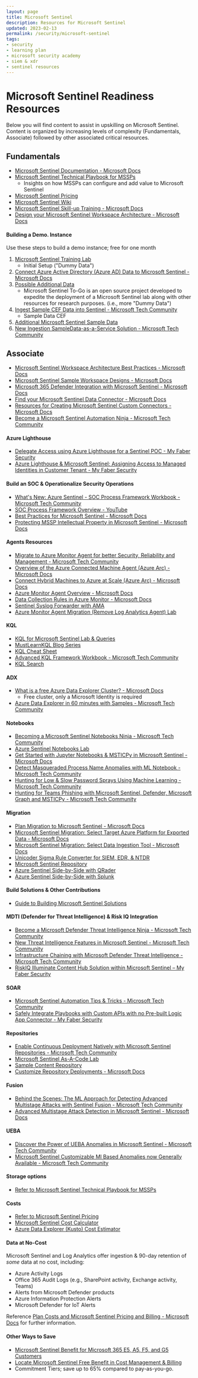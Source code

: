 ```yaml
---
layout: page
title: Microsoft Sentinel
description: Resources for Microsoft Sentinel
updated: 2023-02-13
permalink: /security/microsoft-sentinel
tags:
- security
- learning plan
- microsoft security academy
- siem & xdr
- sentinel resources
---
```


# Microsoft Sentinel Readiness Resources
Below you will find content to assist in upskilling on Microsoft Sentinel. Content is organized by increasing levels of complexity (Fundamentals, Associate) followed by other associated critical resources.

## Fundamentals
* [Microsoft Sentinel Documentation - Microsoft Docs](https://docs.microsoft.com/en-us/azure/sentinel/)
* [Microsoft Sentinel Technical Playbook for MSSPs](http://aka.ms/azsentinelmssp)
     * Insights on how MSSPs can configure and add value to Microsoft Sentinel
* [Microsoft Sentinel Pricing](https://azure.microsoft.com/en-us/pricing/details/azure-sentinel/)
* [Microsoft Sentinel Wiki](https://github.com/Azure/Azure-Sentinel/wiki)
* [Microsoft Sentinel Skill-up Training - Microsoft Docs](https://learn.microsoft.com/en-us/azure/sentinel/skill-up-resources)
* [Design your Microsoft Sentinel Workspace Architecture - Microsoft Docs](https://learn.microsoft.com/en-us/azure/sentinel/design-your-workspace-architecture#decision-tree)


#### Building a Demo. Instance
Use these steps to build a demo instance; free for one month

1. [Microsoft Sentinel Training Lab](https://github.com/Azure/Azure-Sentinel/tree/master/Solutions/Training/Azure-Sentinel-Training-Lab)
   * Initial Setup ("Dummy Data")
2. [Connect Azure Active Directory (Azure AD) Data to Microsoft Sentinel - Microsoft Docs](https://docs.microsoft.com/en-us/azure/sentinel/connect-azure-active-directory)
3. [Possible Additional Data](https://github.com/OTRF/Microsoft-Sentinel2Go)
   * Microsoft Sentinel To-Go is an open source project developed to expedite the deployment of a Microsoft Sentinel lab along with other resources for research purposes. (i.e., more "Dummy Data")
4. [Ingest Sample CEF Data into Sentinel - Microsoft Tech Community](https://techcommunity.microsoft.com/t5/microsoft-sentinel-blog/ingest-sample-cef-data-into-azure-sentinel/ba-p/1064158)
   * Sample Data CEF
5. [Additional Microsoft Sentinel Sample Data](https://github.com/Yaniv-Shasha/Sentinel/tree/master/Sample_Data)
6. [New Ingestion SampleData-as-a-Service Solution - Microsoft Tech Community](https://techcommunity.microsoft.com/t5/microsoft-sentinel-blog/new-ingestion-sampledata-as-a-service-solution-for-a-great-demos/ba-p/3598500)

## Associate
* [Microsoft Sentinel Workspace Architecture Best Practices  - Microsoft Docs](https://learn.microsoft.com/en-us/azure/sentinel/best-practices-workspace-architecture)
* [Microsoft Sentinel Sample Workspace Designs - Microsoft Docs](https://learn.microsoft.com/en-us/azure/sentinel/sample-workspace-designs)
* [Microsoft 365 Defender Integration with Microsoft Sentinel - Microsoft Docs](https://learn.microsoft.com/en-us/microsoft-365/security/defender/microsoft-365-defender-integration-with-azure-sentinel?view=o365-worldwide)
* [Find your Microsoft Sentinel Data Connector - Microsoft Docs](https://docs.microsoft.com/en-us/azure/sentinel/data-connectors-reference)
* [Resources for Creating Microsoft Sentinel Custom Connectors - Microsoft Docs](https://learn.microsoft.com/en-us/azure/sentinel/create-custom-connector#compare-custom-connector-methods)
* [Become a Microsoft Sentinel Automation Ninja - Microsoft Tech Community](https://techcommunity.microsoft.com/t5/microsoft-sentinel-blog/become-a-microsoft-sentinel-automation-ninja/ba-p/3563377)


#### Azure Lighthouse
* [Delegate Access using Azure Lighthouse for a Sentinel POC - My Faber Security](https://myfabersecurity.com/2022/07/15/delegate-access-using-azure-lighthouse-for-a-sentinel-poc/)
* [Azure Lighthouse & Microsoft Sentinel: Assigning Access to Managed Identities in Customer Tenant - My Faber Security](https://myfabersecurity.com/2022/08/31/azure-lighthouse-and-sentinel-assigning-access-to-managed-identities-in-the-customer-tenant/)

#### Build an SOC & Operationalize Security Operations
* [What's New: Azure Sentinel - SOC Process Framework Workbook - Microsoft Tech Community](https://techcommunity.microsoft.com/t5/microsoft-sentinel-blog/what-s-new-azure-sentinel-soc-process-framework-workbook/ba-p/2339315)
* [SOC Process Framework Overview - YouTube](https://www.youtube.com/watch?v=RnPMwy7AoS0&amp;list=PL3sJcHWKYIVPhCDIdZjVueLIkAfXijylG)
* [Best Practices for Microsoft Sentinel - Microsoft Docs](https://learn.microsoft.com/en-us/azure/sentinel/best-practices)
* [Protecting MSSP Intellectual Property in Microsoft Sentinel - Microsoft Docs](https://learn.microsoft.com/en-us/azure/sentinel/mssp-protect-intellectual-property)

#### Agents Resources
* [Migrate to Azure Monitor Agent for better Security, Reliability and Management - Microsoft Tech Community](https://techcommunity.microsoft.com/t5/azure-observability-blog/migrate-to-azure-monitor-agent-for-better-security-reliability/ba-p/3609810)
* [Overview of the Azure Connected Machine Agent (Azure Arc) - Microsoft Docs](https://learn.microsoft.com/en-us/azure/azure-arc/servers/agent-overview)
* [Connect Hybrid Machines to Azure at Scale (Azure Arc) -  Microsoft Docs](https://learn.microsoft.com/en-us/azure/azure-arc/servers/onboard-service-principal)
* [Azure Monitor Agent Overview - Microsoft Docs](https://learn.microsoft.com/en-us/azure/azure-monitor/agents/agents-overview)
* [Data Collection Rules in Azure Monitor - Microsoft Docs](https://learn.microsoft.com/en-us/azure/azure-monitor/essentials/data-collection-rule-overview)
* [Sentinel Syslog Forwarder with AMA](https://starkonsec.com/2022/04/18/sentinel-syslog-forwarder-with-the-azure-monitor-agent/)
* [Azure Monitor Agent Migration (Remove Log Analytics Agent) Lab](https://github.com/Azure/Microsoft-Defender-for-Cloud/tree/main/Powershell%20scripts/Remove%20Log%20Analytics%20Agent%20At%20Scale)

#### KQL
* [KQL for Microsoft Sentinel Lab & Queries](https://github.com/reprise99/Sentinel-Queries)
* [MustLearnKQL Blog Series](https://github.com/rod-trent/MustLearnKQL)
* [KQL Cheat Sheet](https://www.mbsecure.nl/blog/2019/12/kql-cheat-sheet)
* [Advanced KQL Framework Workbook - Microsoft Tech Community](https://techcommunity.microsoft.com/t5/microsoft-sentinel-blog/advanced-kql-framework-workbook-empowering-you-to-become-kql/ba-p/3033766)
* [KQL Search](https://www.kqlsearch.com)

#### ADX
   * [What is a free Azure Data Explorer Cluster? - Microsoft Docs](https://docs.microsoft.com/en-us/azure/data-explorer/start-for-free)
      * Free cluster, only a Microsoft Identity is required
   * [Azure Data Explorer in 60 minutes with Samples - Microsoft Tech Community](https://techcommunity.microsoft.com/t5/azure-data-explorer-blog/azure-data-explorer-in-60-minutes-with-the-new-samples-gallery/ba-p/3447552)

#### Notebooks
* [Becoming a Microsoft Sentinel Notebooks Ninja - Microsoft Tech Community](https://techcommunity.microsoft.com/t5/microsoft-sentinel-blog/becoming-a-microsoft-sentinel-notebooks-ninja-the-series/ba-p/2693491)
* [Azure Sentinel Notebooks Lab](https://github.com/Azure/Azure-Sentinel-Notebooks/tree/7402ad1fc35fc78c05c51fe068ea547f928000af)
* [Get Started with Jupyter Notebooks & MSTICPy in Microsoft Sentinel - Microsoft Docs](https://learn.microsoft.com/en-us/azure/sentinel/notebook-get-started)
* [Detect Masqueraded Process Name Anomalies with ML Notebook - Microsoft Tech Community](https://techcommunity.microsoft.com/t5/microsoft-sentinel-blog/detect-masqueraded-process-name-anomalies-using-an-ml-notebook/ba-p/3596405)
* [Hunting for Low & Slow Password Sprays Using Machine Learning - Microsoft Tech Community](https://techcommunity.microsoft.com/t5/microsoft-sentinel-blog/hunting-for-low-and-slow-password-sprays-using-machine-learning/ba-p/3592052)
* [Hunting for Teams Phishing with Microsoft Sentinel, Defender, Microsoft Graph and MSTICPy - Microsoft Tech Community](https://techcommunity.microsoft.com/t5/microsoft-sentinel-blog/hunting-for-teams-phishing-with-microsoft-sentinel-defender/ba-p/3601746)

#### Migration
* [Plan Migration to Microsoft Sentinel - Microsoft Docs](https://docs.microsoft.com/en-us/azure/sentinel/migration)
* [Microsoft Sentinel Migration: Select Target Azure Platform for Exported Data - Microsoft Docs](https://learn.microsoft.com/en-us/azure/sentinel/migration-ingestion-target-platform)
* [Microsoft Sentinel Migration: Select Data Ingestion Tool - Microsoft Docs](https://learn.microsoft.com/en-us/azure/sentinel/migration-ingestion-tool)
* [Unicoder Sigma Rule Converter for SIEM, EDR, & NTDR](https://uncoder.io/)
* [Microsoft Sentinel Repository](https://github.com/Azure/Azure-Sentinel)
* [Azure Sentinel Side-by-Side with QRader](https://techcommunity.microsoft.com/t5/microsoft-sentinel-blog/azure-sentinel-side-by-side-with-qradar/ba-p/1488333)
* [Azure Sentinel Side-by-Side with Splunk](https://techcommunity.microsoft.com/t5/microsoft-sentinel-blog/azure-sentinel-side-by-side-with-splunk/ba-p/1211266)

#### Build Solutions & Other Contributions
* [Guide to Building Microsoft Sentinel Solutions](https://github.com/Azure/Azure-Sentinel/tree/master/Solutions#guide-to-building-microsoft-sentinel-solutions)

#### MDTI (Defender for Threat Intelligence) & Risk IQ Integration
* [Become a Microsoft Defender Threat Intelligence Ninja - Microsoft Tech Community](https://techcommunity.microsoft.com/t5/microsoft-defender-threat/become-a-microsoft-defender-threat-intelligence-ninja-the/ba-p/3656965)
* [New Threat Intelligence Features in Microsoft Sentinel - Microsoft Tech Community](https://techcommunity.microsoft.com/t5/microsoft-sentinel-blog/new-threat-intelligence-features-in-microsoft-sentinel/ba-p/3585214)
* [Infrastructure Chaining with Microsoft Defender Threat Intelligence - Microsoft Tech Community](https://techcommunity.microsoft.com/t5/microsoft-defender-threat/infrastructure-chaining-with-microsoft-defender-threat/ba-p/3687956)
* [RiskIQ Illuminate Content Hub Solution within Microsoft Sentinel – My Faber Security](https://myfabersecurity.com/2022/03/04/riskiq-illuminate-content-hub-solution-within-microsoft-sentinel/)

#### SOAR
* [Microsoft Sentinel Automation Tips & Tricks - Microsoft Tech Community](https://techcommunity.microsoft.com/t5/microsoft-sentinel-blog/microsoft-sentinel-automation-tips-amp-tricks-part-1-automation/ba-p/3558454)
* [Safely Integrate Playbooks with Custom APIs with no Pre-built Logic App Connector - My Faber Security](https://myfabersecurity.com/2022/11/21/safely-integrate-playbooks-with-custom-apis-when-there-is-no-pre-built-logic-app-connector/)

#### Repositories
* [Enable Continuous Deployment Natively with Microsoft Sentinel Repositories - Microsoft Tech Community](https://techcommunity.microsoft.com/t5/microsoft-sentinel-blog/enable-continuous-deployment-natively-with-microsoft-sentinel/ba-p/2929413)
* [Microsoft Sentinel As-A-Code Lab](https://github.com/sreedharande/Microsoft-Sentinel-As-A-Code)
* [Sample Content Repository](https://github.com/SentinelCICD/RepositoriesSampleContent)
* [Customize Repository Deployments - Microsoft Docs](https://learn.microsoft.com/en-us/azure/sentinel/ci-cd-custom-deploy?tabs=github)

#### Fusion
* [Behind the Scenes: The ML Approach for Detecting Advanced Multistage Attacks with Sentinel Fusion - Microsoft Tech Community](https://techcommunity.microsoft.com/t5/microsoft-sentinel-blog/behind-the-scenes-the-ml-approach-for-detecting-advanced/ba-p/3239236)
* [Advanced Multistage Attack Detection in Microsoft Sentinel - Microsoft Docs](https://learn.microsoft.com/en-us/azure/sentinel/fusion)

#### UEBA
* [Discover the Power of UEBA Anomalies in Microsoft Sentinel - Microsoft Tech Community](https://techcommunity.microsoft.com/t5/microsoft-sentinel-blog/discover-the-power-of-ueba-anomalies-in-microsoft-sentinel/ba-p/3576185)
* [Microsoft Sentinel Customizable Ml Based Anomalies now Generally Available - Microsoft Tech Community](https://techcommunity.microsoft.com/t5/microsoft-sentinel-blog/microsoft-sentinel-customizable-machine-learning-based-anomalies/ba-p/3624436)

#### Storage options
* [Refer to Microsoft Sentinel Technical Playbook for MSSPs](http://aka.ms/azsentinelmssp)

#### Costs
* [Refer to Microsoft Sentinel Pricing](https://azure.microsoft.com/en-us/pricing/details/microsoft-sentinel/)
* [Microsoft Sentinel Cost Calculator](https://cloudpartners.transform.microsoft.com/download?assetname=assets/Azure_Sentinel_Calculator.xlsx&download=1)
* [Azure Data Explorer (Kusto) Cost Estimator](https://dataexplorer.azure.com/AzureDataExplorerCostEstimator.html)

#### Data at No-Cost
Microsoft Sentinel and Log Analytics offer ingestion & 90-day retention of *some* data at no cost, including:
   * Azure Activity Logs
   * Office 365 Audit Logs (e.g., SharePoint activity, Exchange activity, Teams)
   * Alerts from Microsoft Defender products
   * Azure Information Protection Alerts
   * Microsoft Defender for IoT Alerts

Reference [Plan Costs and Microsoft Sentinel Pricing and Billing - Microsoft Docs](https://learn.microsoft.com/en-us/azure/sentinel/billing?tabs=commitment-tier) for further information.

#### Other Ways to Save
* [Microsoft Sentinel Benefit for Microsoft 365 E5, A5, F5, and G5 Customers](https://azure.microsoft.com/en-us/offers/sentinel-microsoft-365-offer/#:~:text=Microsoft%20Sentinel%20benefit%20for%20Microsoft%20365%20E5%2C%20A5%2C,scale.%204%20Enable%20efficient%20and%20effective%20response%20) 
* [Locate Microsoft Sentinel Free Benefit in Cost Management & Billing](https://azurecloudai.blog/2022/03/15/how-to-locate-the-microsoft-sentinel-free-benefit-in-cost-management-billing/)
* Commitment Tiers; save up to 65% compared to pay-as-you-go.
